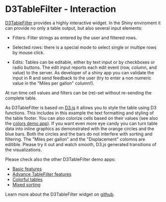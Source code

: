 # D3TableFilter - Interaction

[D3TableFilter](https://github.com/ThomasSiegmund/D3TableFilter) provides a highly interactive widget. In the Shiny enviroment it can provide no only a table output, but also several input elements:

* Filters: Filter strings as entered by the user and filtered rows.

* Selected rows: there is a special mode to select single or multipe rows by mouse click.

* Edits: Tables can be editable, either by text input or by checkboxes or radio buttons. The edit input reports each edit event (row, column, and value) to the server. As developer of a shiny app you can validate the input in R and send feedback to the user (try to enter a non numeric value in the "Miles per gallon" column!).

At run time cell values and filters can be (re)-set without re-sending the complete table.

As D3TableFilter is based on [D3.js](http://d3js.org/) it allows you to style the table using D3 functions. This includes in this example the text formatting and styling of the table footer. You can also colorize cells based on their values (see also the [colors demo app](https://thomassiegmund.shinyapps.io/colour/)). If you want even more eye candy you can turn table data into inline graphics as demonstrated with the orange circles and the blue bars. Both the circles and the bars do not interfere with sorting and filtering. The "Miles per gallon" and the "Displacement" colomns are editible. Please try it out and watch smooth, D3.js generated transitions of the visualizations.

Please check also the other D3TableFilter demo apps:

* [Basic features](https://thomassiegmund.shinyapps.io/basic/)
* [Advance TableFilter features](https://thomassiegmund.shinyapps.io/features/)
* [Colorful tables](https://thomassiegmund.shinyapps.io/colour/)
* [Mixed sorting](https://thomassiegmund.shinyapps.io/mixedsort/)

Learn more about the D3TableFilter widget on [github](https://github.com/ThomasSiegmund/D3TableFilter). 